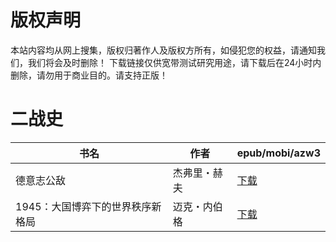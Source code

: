 # 版权声明

本站内容均从网上搜集，版权归著作人及版权方所有，如侵犯您的权益，请通知我们，我们将会及时删除！ 下载链接仅供宽带测试研究用途，请下载后在24小时内删除，请勿用于商业目的。请支持正版！

# 二战史

| 书名 | 作者 | epub/mobi/azw3 |
| --- | --- | --- |
| 德意志公敌 | 杰弗里・赫夫 | [下载](https://url89.ctfile.com/f/31084289-1357050487-a3503a?p=8866) |
| 1945：大国博弈下的世界秩序新格局 | 迈克・内伯格 | [下载](https://url89.ctfile.com/f/31084289-1357032346-8802e3?p=8866) |
